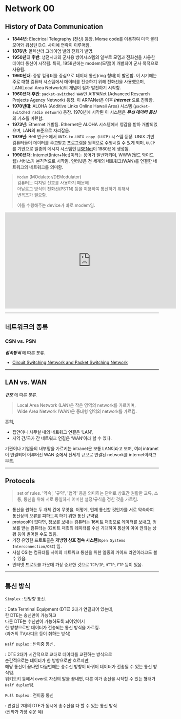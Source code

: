 # Network 00

## History of Data Communication

- **1844년**: Electrical Telegraphy (전신) 등장. Morse code를 이용하여 미국 볼티모어와 워싱턴 D.C. 사이에 연락이 이루어짐.
- **1876년**: 알렉산더 그레이엄 벨의 전화기 발명.
- **1950년대 후반**: 냉전시대의 군사용 방어시스템의 일부로 모뎀과 전화선을 사용한 데이터 통신이 시작됨. 특히, 1958년에는 modem(모뎀)이 개발되어 군사 목적으로 사용됨.
- **1960년대**: 중앙 컴퓨터를 중심으로 데이터 통신(ring 형태)이 발전함. 이 시기에는 주로 대형 컴퓨터 시스템에서 데이터를 전송하기 위해 전화선을 사용했으며, LAN(Local Area Network)의 개념이 점차 발전하기 시작함.
- **1960년대 후반**: `packet-switched WAN`인 ARPANet (Advanced Research Projects Agency Network) 등장. 이 ARPANet은 이후 ***internet*** 으로 진화함.
- **1970년대**: ALOHA (Additive Links Online Hawaii Area) 시스템 (`packet-switched radio network`) 등장. 1970년에 시작된 이 시스템은 ***무선 데이터 통신*** 의 기초를 마련함.
- **1973년**: Ethernet 개발됨. Ethernet은 ALOHA 시스템에서 영감을 받아 개발되었으며, LAN의 표준으로 자리잡음.
- **1979년**: Bell 연구소에서 `UNIX-to-UNIX copy (UUCP)` 시스템 등장. UNIX 기반 컴퓨터들이 데이터를 주고받고 프로그램을 원격으로 수행시킬 수 있게 되며, `UUCP`를 기반으로 일종의 메시지 시스템인 [USENet](http://commres.net/wiki/usenet)이 1980년에 생성됨.
- **1990년대**: Internet(Inter+Net)이라는 용어가 일반화되며, WWW(월드 와이드 웹) 서비스가 본격적으로 시작됨. 인터넷은 전 세계의 네트워크(WAN)를 연결한 네트워크의 네트워크를 의미함.

> `Modem` (MOdulator/DEModulator)  
> 컴퓨터는 디지털 신호를 사용하기 때문에  
> 아날로그 방식의 전화선(PSTN) 등을 이용하여 통신하기 위해서  
> 변복조가 필요함.  
> 
> 이를 수행해주는 device가 바로 modem임.

<iframe width="560" height="315" src="https://www.youtube.com/embed/mi3RZh5Q8Xc?start=54" title="YouTube video player" frameborder="0" allow="accelerometer; autoplay; clipboard-write; encrypted-media; gyroscope; picture-in-picture; web-share" allowfullscreen></iframe>

---

## 네트워크의 종류 


### CSN vs. PSN

***접속방식*** 에 따른 분류.

* [Circuit Switching Network and Packet Switching Network](https://dsaint31.tistory.com/entry/CE-Circuit-Switching-and-Packet-Switching)

---

## LAN vs. WAN

***규모*** 에 따른 분류.

> Local Area Network (LAN)은 작은 영역의 network를 가르키며,  
> Wide Area Network (WAN)은 중대형 영역의 network를 가르킴. 

흔히, 

* 집안이나 사무실 내의 네트워크 연결은 ‘LAN’, 
* 지역 간/국가 간 네트워크 연결은 ‘WAN’이라 할 수 있다. 

기관이나 기업들의 내부망을 가르키는 intranet은 보통 LAN이라고 보며, 여러 intranet이 연결되어 이루어진 WAN 중에서 전세계 규모로 연결된 network를 internet이라고 부름.

---

## Protocols

> set of rules. '약속', '규약', '협약' 등을 의미하는 단어로 상호간 원활한 교류, 소통, 통신을 위해  서로 동일하게 어떠한 설정/규칙을 정한 것을 가르킴.

* 통신을 원하는 두 개체 간에 무엇을, 어떻게, 언제 통신할 것인가를 서로 약속하여 통신상의 오류를 피하도록 하기 위한  통신 규약임. 
* protocol이 없다면, 정보를 보내는 컴퓨터는 16비트 패킷으로 데이터를 보내고, 정보를 받는 컴퓨터는 32비트 패킷의 데이터를 수신 기대하여 통신이 아예 안되는 상황 등이 벌어질 수도 있음. 
* 가장 유명한 프로토콜은 **개방형 상호 접속 시스템**(`Open Systems Interconnection/OSI`) 임.
* 사실 OSI는 컴퓨터들 사이의 네트워크 통신을 위한 일종의 가이드 라인이라고도 볼 수 있음. 
* 인터넷 프로토콜 가운데 가장 중요한 것으로 `TCP/IP`, `HTTP`, `FTP` 등이 있음.

---

## 통신 방식

`Simplex` : 단방향 통신.
 
: Data Terminal Equipment (DTE) 2대가 연결되어 있는데,  
한 DTE는 송신만이 가능하고  
다른 DTE는 수신만이 가능하도록 되어있어서  
한 방향으로만 데이터가 전송되는 통신 방식을 가르킴.  
(과거의 TV,라디오 등이 취하는 방식)

`Half Duplex` : 반이중 통신.

: DTE 2대가 시간적으로 교대로 데이터를 교환하는 방식으로  
순간적으로는 데이터가 한 방향으로만 흐르지만,  
해당 통신이 끝나면 다음번에는 송수신 방향이 바뀌어 데이터가 전송될 수 있는 통신 방식임.  
워키토키 등에서 over로 자신의 말을 끝내면, 다른 이가 송신을 시작할 수 있는 형태가 `Half duplex`임.

`Full Duplex` : 전이중 통신

: 연결된 2대의 DTE가 동시에 송수신을 다 할 수 있는 통신 방식  
(전화가 가장 쉬운 예) 